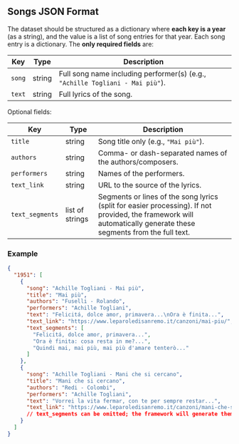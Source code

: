 ## Songs JSON Format

The dataset should be structured as a dictionary where **each key is a year** (as a string), and the value is a list of song entries for that year. Each song entry is a dictionary. The **only required fields** are:

| Key | Type | Description |
|-----|------|-------------|
| `song` | string | Full song name including performer(s) (e.g., `"Achille Togliani - Mai più"`). |
| `text` | string | Full lyrics of the song. |

Optional fields:

| Key | Type | Description |
|-----|------|-------------|
| `title` | string | Song title only (e.g., `"Mai più"`). |
| `authors` | string | Comma- or dash-separated names of the authors/composers. |
| `performers` | string | Names of the performers. |
| `text_link` | string | URL to the source of the lyrics. |
| `text_segments` | list of strings | Segments or lines of the song lyrics (split for easier processing). If not provided, the framework will automatically generate these segments from the full text. |

### Example

```json
{
  "1951": [
    {
      "song": "Achille Togliani - Mai più",
      "title": "Mai più",
      "authors": "Fuselli - Rolando",
      "performers": "Achille Togliani",
      "text": "Felicitá, dolce amor, primavera...\nOra è finita...",
      "text_link": "https://www.leparoledisanremo.it/canzoni/mai-piu/",
      "text_segments": [
        "Felicitá, dolce amor, primavera...",
        "Ora è finita: cosa resta in me?...",
        "Quindi mai, mai più, mai più d'amare tenterò..."
      ]
    },
    {
      "song": "Achille Togliani - Mani che si cercano",
      "title": "Mani che si cercano",
      "authors": "Redi - Colombi",
      "performers": "Achille Togliani",
      "text": "Vorrei la vita fermar, con te per sempre restar...",
      "text_link": "https://www.leparoledisanremo.it/canzoni/mani-che-si-cercano/"
      // text_segments can be omitted; the framework will generate them automatically
    }
  ]
}
